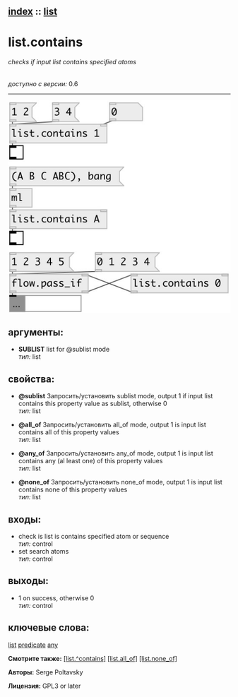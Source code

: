 [index](index.html) :: [list](category_list.html)
---

# list.contains

###### checks if input list contains specified atoms

*доступно с версии:* 0.6

---




[![example](../examples/img/list.contains.jpg)](../examples/pd/list.contains.pd)



## аргументы:

* **SUBLIST**
list for @sublist mode<br>
_тип:_ list<br>





## свойства:

* **@sublist** 
Запросить/установить sublist mode, output 1 if input list contains this property value as sublist,
otherwise 0<br>
_тип:_ list<br>

* **@all_of** 
Запросить/установить all_of mode, output 1 is input list contains all of this property values<br>
_тип:_ list<br>

* **@any_of** 
Запросить/установить any_of mode, output 1 is input list contains any (al least one) of this
property values<br>
_тип:_ list<br>

* **@none_of** 
Запросить/установить none_of mode, output 1 is input list contains none of this property values<br>
_тип:_ list<br>



## входы:

* check is list is contains specified atom or sequence<br>
_тип:_ control
* set search atoms<br>
_тип:_ control



## выходы:

* 1 on success, otherwise 0<br>
_тип:_ control



## ключевые слова:

[list](keywords/list.html)
[predicate](keywords/predicate.html)
[any](keywords/any.html)



**Смотрите также:**
[\[list.^contains\]](list.%5Econtains.html)
[\[list.all_of\]](list.all_of.html)
[\[list.none_of\]](list.none_of.html)




**Авторы:** Serge Poltavsky




**Лицензия:** GPL3 or later





